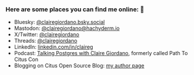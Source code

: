 ### Here are some places you can find me online: 👋

- Bluesky: [@clairegiordano.bsky.social](https://bsky.app/profile/clairegiordano.bsky.social)
- Mastodon: [@clairegiordano@hachyderm.io](https://hachyderm.io/@clairegiordano)
- X/Twitter: [@clairegiordano](https://twitter.com/clairegiordano)
- Threads: [@clairegiordano](https://www.threads.net/@clairegiordano)
- LinkedIn: [linkedin.com/in/claireg](https://www.linkedin.com/in/claireg/)
- Podcast: [Talking Postgres with Claire Giordano](https://talkingpostgres.com), formerly called Path To Citus Con
- Blogging on Citus Open Source Blog: [my author page](https://www.citusdata.com/blog/authors/claire-giordano/)
<!--
**clairegiordano/clairegiordano** is a ✨ _special_ ✨ repository because its `README.md` (this file) appears on your GitHub profile.

Here are some ideas to get you started:

- 🔭 I’m currently working on ...
- 🌱 I’m currently learning ...
- 👯 I’m looking to collaborate on ...
- 🤔 I’m looking for help with ...
- 💬 Ask me about ...
- 📫 How to reach me: ...
- 😄 Pronouns: ...
- ⚡ Fun fact: ...
-->
